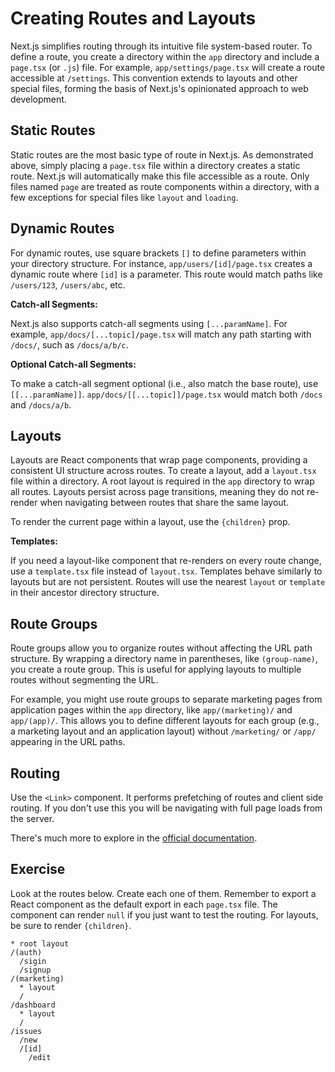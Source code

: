 # Creating Routes and Layouts

Next.js simplifies routing through its intuitive file system-based router. To define a route, you create a directory within the `app` directory and include a `page.tsx` (or `.js`) file. For example, `app/settings/page.tsx` will create a route accessible at `/settings`. This convention extends to layouts and other special files, forming the basis of Next.js's opinionated approach to web development.

## Static Routes

Static routes are the most basic type of route in Next.js. As demonstrated above, simply placing a `page.tsx` file within a directory creates a static route. Next.js will automatically make this file accessible as a route. Only files named `page` are treated as route components within a directory, with a few exceptions for special files like `layout` and `loading`.

## Dynamic Routes

For dynamic routes, use square brackets `[]` to define parameters within your directory structure. For instance, `app/users/[id]/page.tsx` creates a dynamic route where `[id]` is a parameter. This route would match paths like `/users/123`, `/users/abc`, etc.

**Catch-all Segments:**

Next.js also supports catch-all segments using `[...paramName]`. For example, `app/docs/[...topic]/page.tsx` will match any path starting with `/docs/`, such as `/docs/a/b/c`.

**Optional Catch-all Segments:**

To make a catch-all segment optional (i.e., also match the base route), use `[[...paramName]]`. `app/docs/[[...topic]]/page.tsx` would match both `/docs` and `/docs/a/b`.

## Layouts

Layouts are React components that wrap page components, providing a consistent UI structure across routes. To create a layout, add a `layout.tsx` file within a directory. A root layout is required in the `app` directory to wrap all routes. Layouts persist across page transitions, meaning they do not re-render when navigating between routes that share the same layout.

To render the current page within a layout, use the `{children}` prop.

**Templates:**

If you need a layout-like component that re-renders on every route change, use a `template.tsx` file instead of `layout.tsx`. Templates behave similarly to layouts but are not persistent. Routes will use the nearest `layout` or `template` in their ancestor directory structure.

## Route Groups

Route groups allow you to organize routes without affecting the URL path structure. By wrapping a directory name in parentheses, like `(group-name)`, you create a route group. This is useful for applying layouts to multiple routes without segmenting the URL.

For example, you might use route groups to separate marketing pages from application pages within the `app` directory, like `app/(marketing)/` and `app/(app)/`. This allows you to define different layouts for each group (e.g., a marketing layout and an application layout) without `/marketing/` or `/app/` appearing in the URL paths.

## Routing

Use the `<Link>` component. It performs prefetching of routes and client side routing. If you don't use this you will be navigating with full page loads from the server.

There's much more to explore in the [official documentation](https://nextjs.org/docs/app/building-your-application/routing).

## Exercise

Look at the routes below. Create each one of them. Remember to export a React component as the default export in each `page.tsx` file. The component can render `null` if you just want to test the routing. For layouts, be sure to render `{children}`.

```
* root layout
/(auth)
  /sigin
  /signup
/(marketing)
  * layout
  /
/dashboard
  * layout
  /
/issues
  /new
  /[id]
    /edit
```
